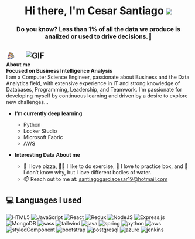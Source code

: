 <div class="header" align="center">
<h1>
  Hi there, I'm Cesar Santiago
  <img src="https://media.giphy.com/media/hvRJCLFzcasrR4ia7z/giphy.gif" width="28">
</h1>
</div>
<h3 align="center"><strong>Do you know?</strong> Less than 1% of all the data we produce is analized or used to drive decisions.🤯</h3>

## <img align="right" alt="GIF" src="https://github.com/abhisheknaiidu/abhisheknaiidu/blob/master/code.gif?raw=true" width="450" />

<img src="pizza.gif" width="25px">**About me**<br>
**Focused on Business Intelligence Analysis**<br>
I am a Computer Science Engineer, passionate about Business and the Data Analytics field, with extensive experience in IT and strong knowledge of Databases, Programming, Leadership, and Teamwork. I'm passionate for developing myself by continuous learning and driven by a desire to explore new challenges...
- **I’m currently deep learning**
  - Python
  - Locker Studio
  - Microsoft Fabric
  - AWS

- **Interesting Data About me**
  - 🍕 I love pizza, 💪🏽 I like to do exercise, 🥊 I love to practice box, and 🌊 I don’t know why, but I love different bodies of water.
  - 📫 Reach out to me at: <a href="santiagogarciacesar19@hotmail.com">santiagogarciacesar19@hotmail.com</a>

## 💻 Languages I used 

<div>
  <img  alt="HTML5" src="https://img.shields.io/badge/html5-%23E34F26.svg?style=for-the-badge&logo=html5&logoColor=white"/>
  <img  alt="JavaScript" src="https://img.shields.io/badge/javascript-%23323330.svg?style=for-the-badge&logo=javascript&logoColor=%23F7DF1E"/>
  <img  alt="React" src="https://img.shields.io/badge/react-%2320232a.svg?style=for-the-badge&logo=react&logoColor=%2361DAFB"/>
  <img  alt="Redux" src="https://img.shields.io/badge/redux-%23593d88.svg?style=for-the-badge&logo=redux&logoColor=white"/>  
  <img  alt="NodeJS" src="https://img.shields.io/badge/node.js-%2343853D.svg?style=for-the-badge&logo=node-dot-js&logoColor=white"/>
  <img  alt="Express.js" src="https://img.shields.io/badge/express.js-%23404d59.svg?style=for-the-badge&logo=express&logoColor=%2361DAFB"/>
  <img  alt="MongoDB" src ="https://img.shields.io/badge/MongoDB-%234ea94b.svg?style=for-the-badge&logo=mongodb&logoColor=white"/>
  <img  alt="sass" src ="https://img.shields.io/badge/Sass-CC6699?style=for-the-badge&logo=sass&logoColor=white"/>
  <img  alt="tailwind" src="https://img.shields.io/badge/Tailwind_CSS-38B2AC?style=for-the-badge&logo=tailwind-css&logoColor=white"/>
  <img  alt="java" src ="https://img.shields.io/badge/Java-ED8B00?style=for-the-badge&logo=java&logoColor=white"/>
  <img  alt="spring" src ="https://img.shields.io/badge/Spring-6DB33F?style=for-the-badge&logo=spring&logoColor=white"/>
  <img  alt="python" src ="https://img.shields.io/badge/Python-14354C?style=for-the-badge&logo=python&logoColor=white"/>
  <img  alt="aws" src ="https://img.shields.io/badge/Amazon_AWS-232F3E?style=for-the-badge&logo=amazon-aws&logoColor=white"/>
  <img  alt="styledComponent" src ="https://img.shields.io/badge/styled--components-DB7093?style=for-the-badge&logo=styled-components&logoColor=white"/>
  <img  alt="bootstrap" src ="https://img.shields.io/badge/Bootstrap-563D7C?style=for-the-badge&logo=bootstrap&logoColor=white"/>
  <img  alt="postgresql" src="https://img.shields.io/badge/postgreSQL-4169E1.svg?style=for-the-badge&logo=postgresql&logoColor=white"/> 
  <img  alt="azure" src="https://img.shields.io/badge/Azure-0078D4?style=for-the-badge&logo=microsoftazure&logoColor=white" /> 
  <img  alt="jenkins" src="https://img.shields.io/badge/jenkins-D24939.svg?style=for-the-badge&logo=jenkins&logoColor=white" /> 
 <br><br>
</div>
